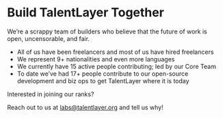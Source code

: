 # Build TalentLayer Together

We’re a scrappy team of builders who believe that the future of work is open, uncensorable, and fair.&#x20;

* All of us have been freelancers and most of us have hired freelancers
* We represent 9+ nationalities and even more languages
* We currently have 15 active people contributing; led by our Core Team
* To date we’ve had 17+ people contribute to our open-source development and biz ops to get TalentLayer where it is today

Interested in joining our ranks?

Reach out to us at labs@talentlayer.org and tell us why!&#x20;
